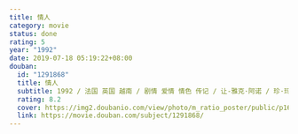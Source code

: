 ```yaml
---
title: 情人
category: movie
status: done
rating: 5
year: "1992"
date: 2019-07-18 05:19:22+08:00
douban:
  id: "1291868"
  title: 情人
  subtitle: 1992 / 法国 英国 越南 / 剧情 爱情 情色 传记 / 让-雅克·阿诺 / 珍·玛奇 梁家辉
  rating: 8.2
  cover: https://img2.doubanio.com/view/photo/m_ratio_poster/public/p1674536431.jpg
  link: https://movie.douban.com/subject/1291868/
---
```




